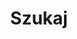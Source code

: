 ---
title: "Szukaj"
slug: "szukaj"
layout: "search"
outputs:
    - html
    - json
menu:
    main:
        weight: -60
        params: 
            icon: search
---